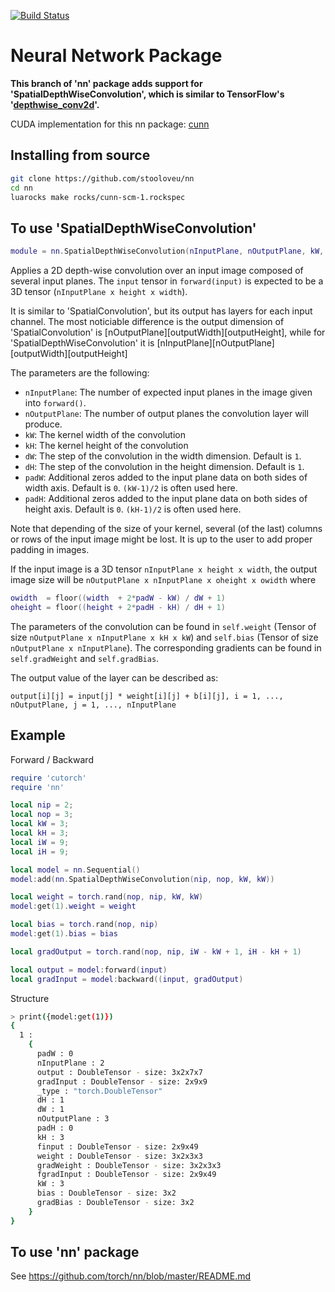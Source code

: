 [![Build Status](https://travis-ci.org/torch/nn.svg?branch=master)](https://travis-ci.org/torch/nn)
<a name="nn.dok"></a>
# Neural Network Package #

**This branch of 'nn' package adds support for 'SpatialDepthWiseConvolution', which is similar to TensorFlow's '[depthwise_conv2d](https://github.com/tensorflow/tensorflow/blob/master/tensorflow/g3doc/api_docs/python/functions_and_classes/shard4/tf.nn.depthwise_conv2d.md)'.**

CUDA implementation for this nn package: [cunn](https://github.com/stooloveu/cunn/)

## Installing from source
```bash
git clone https://github.com/stooloveu/nn
cd nn
luarocks make rocks/cunn-scm-1.rockspec
```

## To use 'SpatialDepthWiseConvolution'

```lua
module = nn.SpatialDepthWiseConvolution(nInputPlane, nOutputPlane, kW, kH, [dW], [dH], [padW], [padH])
```
Applies a 2D depth-wise convolution over an input image composed of several input planes. The `input` tensor in
`forward(input)` is expected to be a 3D tensor (`nInputPlane x height x width`).

It is similar to 'SpatialConvolution', but its output has layers for each input channel. The most noticiable difference is the output dimension of 'SpatialConvolution' is \[nOutputPlane\]\[outputWidth\]\[outputHeight\], while for 'SpatialDepthWiseConvolution' it is  \[nInputPlane\]\[nOutputPlane\]\[outputWidth\]\[outputHeight\]

The parameters are the following:
  * `nInputPlane`: The number of expected input planes in the image given into `forward()`.
  * `nOutputPlane`: The number of output planes the convolution layer will produce.
  * `kW`: The kernel width of the convolution
  * `kH`: The kernel height of the convolution
  * `dW`: The step of the convolution in the width dimension. Default is `1`.
  * `dH`: The step of the convolution in the height dimension. Default is `1`.
  * `padW`: Additional zeros added to the input plane data on both sides of width axis. Default is `0`. `(kW-1)/2` is often used here.
  * `padH`: Additional zeros added to the input plane data on both sides of height axis. Default is `0`. `(kH-1)/2` is often used here.

Note that depending of the size of your kernel, several (of the last)
columns or rows of the input image might be lost. It is up to the user to
add proper padding in images.

If the input image is a 3D tensor `nInputPlane x height x width`, the output image size
will be `nOutputPlane x nInputPlane x oheight x owidth` where
```lua
owidth  = floor((width  + 2*padW - kW) / dW + 1)
oheight = floor((height + 2*padH - kH) / dH + 1)
```

The parameters of the convolution can be found in `self.weight` (Tensor of
size `nOutputPlane x nInputPlane x kH x kW`) and `self.bias` (Tensor of
size `nOutputPlane x nInputPlane`). The corresponding gradients can be found in
`self.gradWeight` and `self.gradBias`.

The output value of the layer can be described as:
```
output[i][j] = input[j] * weight[i][j] + b[i][j], i = 1, ..., nOutputPlane, j = 1, ..., nInputPlane
```

## Example

Forward / Backward

```lua
require 'cutorch'
require 'nn'

local nip = 2;
local nop = 3;
local kW = 3;
local kH = 3;
local iW = 9;
local iH = 9;

local model = nn.Sequential()
model:add(nn.SpatialDepthWiseConvolution(nip, nop, kW, kW))

local weight = torch.rand(nop, nip, kW, kW)
model:get(1).weight = weight

local bias = torch.rand(nop, nip)
model:get(1).bias = bias

local gradOutput = torch.rand(nop, nip, iW - kW + 1, iH - kH + 1)

local output = model:forward(input)
local gradInput = model:backward((input, gradOutput)
```

Structure
```bash
> print({model:get(1)})
{
  1 : 
    {
      padW : 0
      nInputPlane : 2
      output : DoubleTensor - size: 3x2x7x7
      gradInput : DoubleTensor - size: 2x9x9
      _type : "torch.DoubleTensor"
      dH : 1
      dW : 1
      nOutputPlane : 3
      padH : 0
      kH : 3
      finput : DoubleTensor - size: 2x9x49
      weight : DoubleTensor - size: 3x2x3x3
      gradWeight : DoubleTensor - size: 3x2x3x3
      fgradInput : DoubleTensor - size: 2x9x49
      kW : 3
      bias : DoubleTensor - size: 3x2
      gradBias : DoubleTensor - size: 3x2
    }
}
```

## To use 'nn' package

See <https://github.com/torch/nn/blob/master/README.md>
